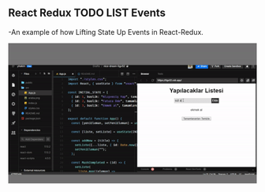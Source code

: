 ## React Redux TODO LIST Events

-An example of how Lifting State Up Events in React-Redux.

![gif](https://raw.githubusercontent.com/yhekim/TODO_LIST/main/todo_list_2.gif)

